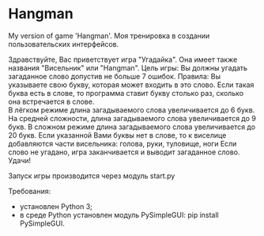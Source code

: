 # Hangman
My version of game 'Hangman'. 
Моя тренировка в создании пользовательских интерфейсов.

Здравствуйте, Вас приветствует игра "Угадайка". Она имеет также 
названия "Висельник" или "Hangman". 
Цель игры: Вы должны угадать загаданное слово допустив не 
больше 7 ошибок.
Правила:
            Вы указываете свою букву, которая может входить в это слово. 
            Если такая буква есть в слове, то программа ставит букву 
            столько раз, сколько она встречается в слове.            
            В лёгком режиме длина загадываемого слова увеличивается
            до 6 букв.
            На средней сложности, длина загадываемого слова 
            увеличивается до 9 букв.
            В сложном режиме длина загадываемого слова увеличивается
            до 20 букв.
            Если указанной Вами буквы нет в слове, то к виселице
            добавляются части висельника: голова, руки, туловище, ноги
            Если слово не угадано, игра заканчивается и выводит 
            загаданное слово.
            Удачи!
            
Запуск игры производится через модуль start.py

Требования:
- установлен Python 3;
- в среде Python установлен модуль PySimpleGUI: pip install PySimpleGUI.
